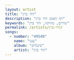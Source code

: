 ```yaml
---
layout: artist
title: "דוד ברג"
description: "דף האמן דוד ברג"
keywords: "שירים, מוזיקה, דוד ברג"
permalink: /artists/דוד-ברג/
songs:
  - number: "49540"
    name: "עננו"
    album: "סינגלים"
    artist: "דוד ברג"
---
```

